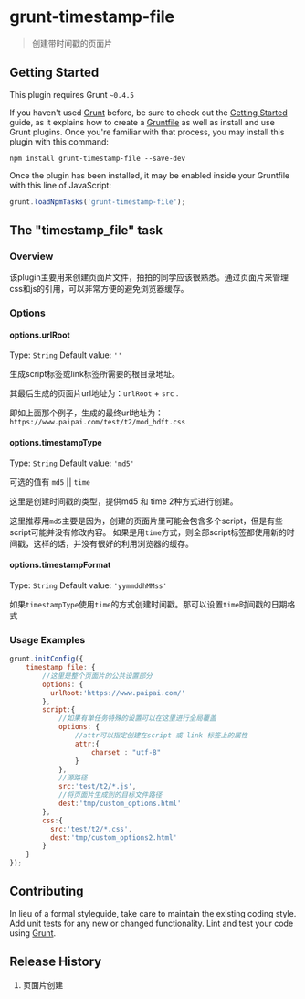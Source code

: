 # grunt-timestamp-file

> 创建带时间戳的页面片

## Getting Started
This plugin requires Grunt `~0.4.5`

If you haven't used [Grunt](http://gruntjs.com/) before, be sure to check out the [Getting Started](http://gruntjs.com/getting-started) guide, as it explains how to create a [Gruntfile](http://gruntjs.com/sample-gruntfile) as well as install and use Grunt plugins. Once you're familiar with that process, you may install this plugin with this command:

```shell
npm install grunt-timestamp-file --save-dev
```

Once the plugin has been installed, it may be enabled inside your Gruntfile with this line of JavaScript:

```js
grunt.loadNpmTasks('grunt-timestamp-file');
```

## The "timestamp_file" task

### Overview

该plugin主要用来创建页面片文件，拍拍的同学应该很熟悉。通过页面片来管理css和js的引用，可以非常方便的避免浏览器缓存。


### Options

#### options.urlRoot
Type: `String`
Default value: `''`

生成script标签或link标签所需要的根目录地址。

其最后生成的页面片url地址为：`urlRoot` + `src` .

即如上面那个例子，生成的最终url地址为：`https://www.paipai.com/test/t2/mod_hdft.css`


#### options.timestampType
Type: `String`
Default value: `'md5'`

可选的值有 `md5` || `time`

这里是创建时间戳的类型，提供md5 和 time 2种方式进行创建。

这里推荐用`md5`主要是因为，创建的页面片里可能会包含多个script，但是有些script可能并没有修改内容。
如果是用`time`方式，则全部script标签都使用新的时间戳，这样的话，并没有很好的利用浏览器的缓存。


#### options.timestampFormat
Type: `String`
Default value: `'yymmddhMMss'`

如果`timestampType`使用`time`的方式创建时间戳。那可以设置`time`时间戳的日期格式


### Usage Examples

```js
grunt.initConfig({
    timestamp_file: {
        //这里是整个页面片的公共设置部分
        options: {
          urlRoot:'https://www.paipai.com/'
        },
        script:{
            //如果有单任务特殊的设置可以在这里进行全局覆盖
            options: {
                //attr可以指定创建在script 或 link 标签上的属性
                attr:{
                    charset : "utf-8"
                }
            },
            //源路径
            src:'test/t2/*.js',
            //将页面片生成到的目标文件路径
            dest:'tmp/custom_options.html'
        },
        css:{
          src:'test/t2/*.css',
          dest:'tmp/custom_options2.html'
        }
    }
});
```

## Contributing
In lieu of a formal styleguide, take care to maintain the existing coding style. Add unit tests for any new or changed functionality. Lint and test your code using [Grunt](http://gruntjs.com/).

## Release History

1. 页面片创建
